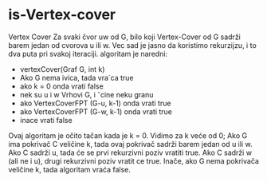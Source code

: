 # is-Vertex-cover

Vertex Cover Za svaki čvor uw od G, bilo koji Vertex-Cover od G sadrži
barem jedan od cvorova u ili w.
Vec sad je jasno da koristimo rekurzijzu, i to dva puta pri svakoj iteraciji.
algoritam je naredni:
 + vertexCover(Graf G, int k)
 + Ako G nema ivica, tada vra´ca true
 + ako k = 0 onda vrati false
 + nek su u i w Vrhovi G, i ˇcine neku granu
 + ako VertexCoverFPT (G-u, k-1) onda vrati true
 + ako VertexCoverFPT (G-w, k-1) onda vrati true
 + inace vrati false

Ovaj algoritam je očito tačan kada je k = 0. Vidimo za k veće od 0;
Ako G ima pokrivač C veličine k, tada ovaj pokrivač sadrži barem jedan
od u ili w. Ako C sadrži u, tada će se prvi rekurzivni poziv vratiti true. Ako
C sadrži w (ali ne i u), drugi rekurzivni poziv vratit ce true. Inače, ako G
nema pokrivača veličine k, tada algoritam vraća false.
